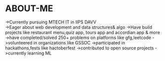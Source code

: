 # ABOUT-ME

->Currently pursuing MTECH IT in IIPS DAVV  
->Eager about web development and data structures& algo
->Have build projects like restaurant menu,quiz app, tours app and accordian app & more
->have completed/solved 250+ problems on platforms like gfg,leetcode
->volunteered in organizations like GSSOC
->participated in hackathons,fests like hactoberfest
->contributed to open source projects
->currently learning ML
